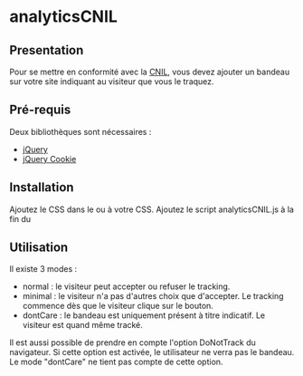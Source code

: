# analyticsCNIL

## Presentation
Pour se mettre en conformité avec la [CNIL](http://www.cnil.fr/vos-obligations/sites-web-cookies-et-autres-traceurs/outils-et-codes-sources/la-mesure-daudience/), vous devez ajouter un bandeau sur votre site indiquant au visiteur que vous le traquez.

## Pré-requis
Deux bibliothèques sont nécessaires :
* [jQuery](https://jquery.com/)
* [jQuery Cookie](https://github.com/carhartl/jquery-cookie)


## Installation
Ajoutez le CSS dans le <head> ou à votre CSS.
Ajoutez le script analyticsCNIL.js à la fin du <body>

## Utilisation
Il existe 3 modes :
* normal : le visiteur peut accepter ou refuser le tracking.
* minimal : le visiteur n'a pas d'autres choix que d'accepter. Le tracking commence dès que le visiteur clique sur le bouton.
* dontCare : le bandeau est uniquement présent à titre indicatif. Le visiteur est quand même tracké.

Il est aussi possible de prendre en compte l'option DoNotTrack du navigateur. Si cette option est activée, le utilisateur ne verra pas le bandeau. Le mode "dontCare" ne tient pas compte de cette option.